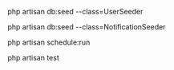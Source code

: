 php artisan db:seed --class=UserSeeder

php artisan db:seed --class=NotificationSeeder

php artisan schedule:run

php artisan test 
